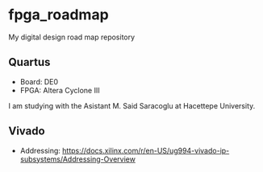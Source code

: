 # fpga_roadmap
My digital design road map repository

## Quartus
* Board: DE0 
* FPGA: Altera Cyclone III

I am studying with the Asistant M. Said Saracoglu at Hacettepe University. 

## Vivado
* Addressing: https://docs.xilinx.com/r/en-US/ug994-vivado-ip-subsystems/Addressing-Overview


